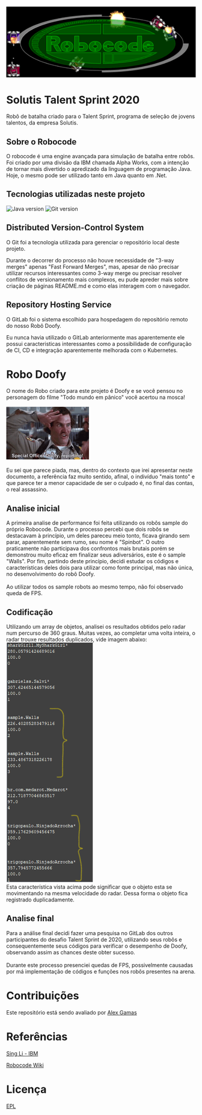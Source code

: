 ![robocode logo](img/robocode_logo.png)

# Solutis Talent Sprint 2020
Robô de batalha criado para o Talent Sprint, programa de seleção de jovens talentos, da empresa Solutis.

## Sobre o Robocode
O robocode é uma engine avançada para simulação de batalha entre robôs.
Foi criado por uma divisão da IBM chamada Alpha Works, com a intenção de tornar mais divertido o apredizado da linguagem de programação Java.
Hoje, o mesmo pode ser utilizado tanto em Java quanto em .Net.

## Tecnologias utilizadas neste projeto
![Java version](https://img.shields.io/badge/Java-1.8.0__271-brightgreen) 
![Git version](https://img.shields.io/badge/Git-2.28.0-brightgreen)

## Distributed Version-Control System
O Git foi a tecnologia utilizada para gerenciar o repositório local deste projeto.

Durante o decorrer do processo não houve necessidade de "3-way merges" apenas "Fast Forward Merges", mas, apesar de não precisar utilizar recursos interessantes como 3-way merge ou precisar resolver conflitos de versionamento mais complexos, eu pude apreder mais sobre criação de páginas README.md e como elas interagem com o navegador.

## Repository Hosting Service
O GitLab foi o sistema escolhido para hospedagem do repositório remoto do nosso Robô Doofy. 

Eu nunca havia utilizado o GitLab anteriormente mas aparentemente ele possui caracteristicas interessantes como a possibilidade de configuração de CI, CD e integração aparentemente melhorada com o Kubernetes.

# Robo Doofy
O nome do Robo criado para este projeto é Doofy e se você pensou no personagem do filme "Todo mundo em pânico" você acertou na mosca! <br>
<br> ![Doofy gif](img/tenor.gif) <br> <br>
Eu sei que parece piada, mas, dentro do contexto que irei apresentar neste documento, a referência faz muito sentido, afinal, o indivíduo "mais tonto" e que parece ter a menor capacidade de ser o culpado é, no final das contas, o real assassino.

## Analise inicial
A primeira analise de performance foi feita utilizando os robôs sample do próprio Robocode.
Durante o processo percebi que dois robôs se destacavam à princípio, um deles pareceu meio tonto, ficava girando sem parar, aparentemente sem rumo, seu nome é "Spinbot".
O outro praticamente não participava dos confrontos mais brutais porém se demonstrou muito eficaz em finalizar seus adiversários, este é o sample "Walls".
Por fim, partindo deste princípio, decidi estudar os códigos e características deles dois para utilizar como fonte principal, mas não única, no desenvolvimento do robô Doofy.
<br> <br> Ao utilizar todos os sample robots ao mesmo tempo, não foi observado queda de FPS.

## Codificação
Utilizando um array de objetos, analisei os resultados obtidos pelo radar num percurso de 360 graus. Muitas vezes, ao completar uma volta inteira, o radar trouxe resultados duplicados, vide imagem abaixo:
<br> ![resultados repetidos](img/duplicidade-radar.png) <br>
Esta característica vista acima pode significar que o objeto esta se movimentando  na mesma velocidade do radar. Dessa forma o objeto fica registrado duplicadamente.





## Analise final
Para a análise final decidi fazer uma pesquisa no GitLab dos outros participantes do desafio Talent Sprint de 2020, utilizando seus robôs e consequentemente seus códigos para verificar o desempenho de Doofy, observando assim as chances deste obter sucesso.
<br> <br> Durante este processo presenciei quedas de FPS, possivelmente causadas por má implementação de códigos e funções nos robôs presentes na arena.

# Contribuições
Este repositório está sendo avaliado por [Alex Gamas](https://gitlab.com/alexgamas)

# Referências
[Sing Li - IBM](https://www.ibm.com/developerworks/library/j-robocode/index.html)

[Robocode Wiki](https://robowiki.net/wiki/Main_Page)

# Licença
[EPL](https://robocode.sourceforge.io/license/epl-v10.html)